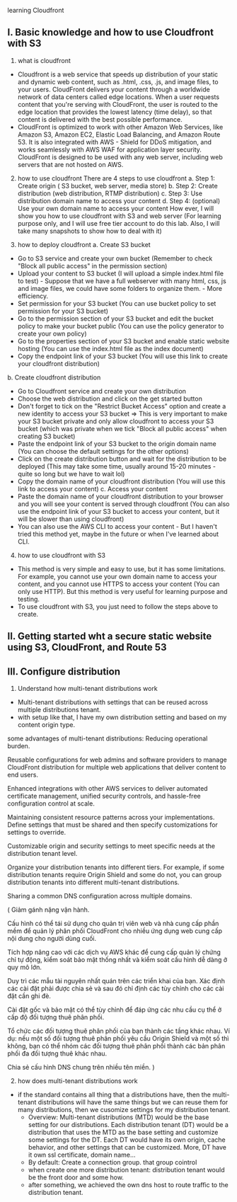 learning Cloudfront

## I. Basic knowledge and how to use Cloudfront with S3
1. what is cloudfront
- Cloudfront is a web service that speeds up distribution of your static and dynamic web content, such as .html, .css, .js, and image files, to your users. CloudFront delivers your content through a worldwide network of data centers called edge locations. When a user requests content that you're serving with CloudFront, the user is routed to the edge location that provides the lowest latency (time delay), so that content is delivered with the best possible performance.
- CloudFront is optimized to work with other Amazon Web Services, like Amazon S3, Amazon EC2, Elastic Load Balancing, and Amazon Route 53. It is also integrated with AWS - Shield for DDoS mitigation, and works seamlessly with AWS WAF for application layer security. CloudFront is designed to be used with any web server, including web servers that are not hosted on AWS.  

2. how to use cloudfront
    There are 4 steps to use cloudfront
    a. Step 1: Create origin ( S3 bucket, web server, media store)
    b. Step 2: Create distribution (web distribution, RTMP distribution)
    c. Step 3: Use distribution domain name to access your content
    d. Step 4: (optional) Use your own domain name to access your content
How ever, I will show you how to use cloudfront with S3 and web server (For learning purpose only, and I will use free tier account to do this lab. Also, I will take many snapshots to show how to deal with it)

3. how to deploy cloudfront
a. Create S3 bucket
- Go to S3 service and create your own bucket (Remember to check "Block all public access" in the permission section)
- Upload your content to S3 bucket (I will upload a simple index.html file to test) - Suppose that we have a full webserver with many html, css, js and image files, we could have some folders to organize them. - More efficiency.
- Set permission for your S3 bucket (You can use bucket policy to set permission for your S3 bucket)
- Go to the permission section of your S3 bucket and edit the bucket policy to make your bucket public (You can use the policy generator to create your own policy)
- Go to the properties section of your S3 bucket and enable static website hosting (You can use the index.html file as the index document)
- Copy the endpoint link of your S3 bucket (You will use this link to create your cloudfront distribution)

b. Create cloudfront distribution
- Go to Cloudfront service and create your own distribution
- Choose the web distribution and click on the get started button
- Don't forget to tick on the "Restrict Bucket Access" option and create a new identity to access your S3 bucket => This is very important to make your S3 bucket private and only allow cloudfront to access your S3 bucket (which was private when we tick "Block all public access" when creating S3 bucket)
- Paste the endpoint link of your S3 bucket to the origin domain name (You can choose the default settings for the other options)
- Click on the create distribution button and wait for the distribution to be deployed (This may take some time, usually around 15-20 minutes - quite so long but we have to wait lol)
- Copy the domain name of your cloudfront distribution (You will use this link to access your content)
c. Access your content
- Paste the domain name of your cloudfront distribution to your browser and you will see your content is served through cloudfront (You can also use the endpoint link of your S3 bucket to access your content, but it will be slower than using cloudfront)
- You can also use the AWS CLI to access your content - But I haven't tried this method yet, maybe in the future or when I've learned about CLI.

4. how to use cloudfront with S3
- This method is very simple and easy to use, but it has some limitations. For example, you cannot use your own domain name to access your content, and you cannot use HTTPS to access your content (You can only use HTTP). But this method is very useful for learning purpose and testing.
- To use cloudfront with S3, you just need to follow the steps above to create.

## II. Getting started wht a secure static website using S3, CloudFront, and Route 53
## III. Configure distribution
1. Understand how multi-tenant distributions work
- Multi-tenant distributions with settings that can be reused across multiple distributions tenant. 
- with setup like that, I have my own distribution setting and based on my content origin type. 

some advantages of multi-tenant distributions:
Reducing operational burden.

Reusable configurations for web admins and software providers to manage CloudFront distribution for multiple web applications that deliver content to end users.

Enhanced integrations with other AWS services to deliver automated certificate management, unified security controls, and hassle-free configuration control at scale.

Maintaining consistent resource patterns across your implementations. Define settings that must be shared and then specify customizations for settings to override.

Customizable origin and security settings to meet specific needs at the distribution tenant level.

Organize your distribution tenants into different tiers. For example, if some distribution tenants require Origin Shield and some do not, you can group distribution tenants into different multi-tenant distributions.

Sharing a common DNS configuration across multiple domains.

(
Giảm gánh nặng vận hành.

Cấu hình có thể tái sử dụng cho quản trị viên web và nhà cung cấp phần mềm để quản lý phân phối CloudFront cho nhiều ứng dụng web cung cấp nội dung cho người dùng cuối.

Tích hợp nâng cao với các dịch vụ AWS khác để cung cấp quản lý chứng chỉ tự động, kiểm soát bảo mật thống nhất và kiểm soát cấu hình dễ dàng ở quy mô lớn.

Duy trì các mẫu tài nguyên nhất quán trên các triển khai của bạn. Xác định các cài đặt phải được chia sẻ và sau đó chỉ định các tùy chỉnh cho các cài đặt cần ghi đè.

Cài đặt gốc và bảo mật có thể tùy chỉnh để đáp ứng các nhu cầu cụ thể ở cấp độ đối tượng thuê phân phối.

Tổ chức các đối tượng thuê phân phối của bạn thành các tầng khác nhau. Ví dụ: nếu một số đối tượng thuê phân phối yêu cầu Origin Shield và một số thì không, bạn có thể nhóm các đối tượng thuê phân phối thành các bản phân phối đa đối tượng thuê khác nhau.

Chia sẻ cấu hình DNS chung trên nhiều tên miền.
)

2. how does multi-tenant distributions work 
- if the standard contains all thing that a distributions have, then the multi-tenant distributions will have the same things but we can reuse them for many distributions, then we cusomize settings for my distribution tenant.
    + Overview:
        Multi-tenant distributions (MTD) would be the base setting for our distributions.
        Each distribution tenant (DT) would be a distribution that uses the MTD as the base setting and customize some settings for the DT.
        Each DT would have its own origin, cache behavior, and other settings that can be customized.
        More, DT have it own ssl certificate, domain name...
    + By default:
        Create a connection group. that group cointrol
    + when create one more distribution tenant:
        distribution tenant would be the front door and some how.
    + after something, we achieved the own dns host to route traffic  to the distribution tenant.
